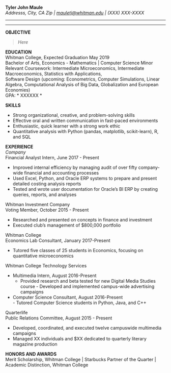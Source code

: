 **Tyler John Maule**  
*Addresss, City, CA Zip | mauletj@whitman.edu | (XXX) XXX-XXXX*  

---
---

**OBJECTIVE**  
> *Here*  

**EDUCATION**  
Whitman College, Expected Graduation May 2019  
Bachelor of Arts, Economics - Mathematics | Computer Science Minor  
Relevant Coursework: Intermediate Microeconomics, Intermediate Macroeconomics, Statistics with Applications,  
Software Design (upcoming: Econometrics, Computer Simulations, Linear Algebra, Computational Analysis of Big Data, Globalization and European Economies)  
GPA: * XXXXXX *  
 
**SKILLS**  
-  Strong organizational, creative, and problem-solving skills  
-  Effective oral and written communication in fast-paced environments  
-  Enthusiastic, quick learner with a strong work ethic  
-  Quantitative analysis with Python (pandas, matplotlib, scikit-learn), R, and SQL  
 
**EXPERIENCE**  
*Company*  
Financial Analyst Intern, June 2017 - Present  
-  Improved internal efficiency by managing audit of over fifty company-wide financial and accounting processes
-  Used Excel, Python, and Oracle ERP systems to prepare and present detailed costing analysis reports
-  Tested and wrote user documentation for Oracle’s BI ERP by creating queries, reports, and analyses
 
Whitman Investment Company  
Voting Member, October 2015 - Present  
-  Researched and presented on concepts in finance and investment
-  Executed club’s management of $800,000 portfolio

Whitman College  
Economics Lab Consultant, January 2017-Present  
-  Tutored five classes of 25 students in Economics, focusing on quantitative microeconomics 

Whitman College Technology Services  
+ Multimedia Intern, August 2016-Present  
    -  Provided research and beta tested for new Digital Media Studies course
 	  -  Developed and implemented campus-wide advertising campaigns
+ Computer Science Consultant, August 2016-Present  
 	  -  Tutored Computer Science students in Python, Java, and C++
 
Quarterlife  
Public Relations Committee, August 2015 - Present
-  Developed, coordinated, and executed twelve campuswide multimedia campaigns 
-  Managed XX individuals and $XX dedicated to quarterly literary magazine production

**HONORS AND AWARDS**  
Merit Scholarship, Whitman College | Starbucks Partner of the Quarter | Academic Distinction, Whitman College 
